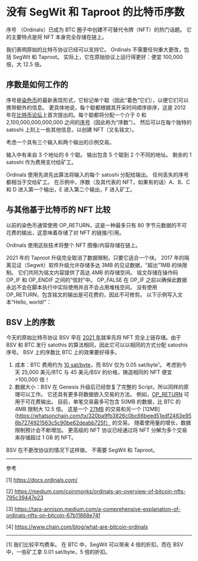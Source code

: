 # 没有 SegWit 和 Taproot 的比特币序数


序号 （Ordinals）已成为 BTC 圈子中创建不可替代令牌（NFT）的热门话题。 它的主要特点是将 NFT 本身完全存储在链上。


我们表明原始的比特币协议已经可以支持它。 Ordinals 不需要任何重大更改，包括 SegWit 和 Taproot。 实际上，它在原始协议上运行得更好：便宜 100,000 倍，大 12.5 倍。

## 序数是如何工作的

序号是[染色币](https://en.bitcoin.it/wiki/Colored_Coins)的最新表现形式，它标记单个聪（因此“着色”它们），以便它们可以携带额外的信息。 更具体地说，每个聪都根据其开采时间顺序排序，这是 2012 年在[比特币论坛](https://bitcointalk.org/index.php?topic=117224.0)上首次提出的。每个聪都将分配一个介于 0 和 2,100,000,000,000,000 之间的[序号](https://en.wikipedia.org/wiki/Ordinal_number)（因此称为“序数”）。 然后可以在每个独特的 satoshi 上刻上一些其他信息，以创建 NFT（又名铭文）。

考虑一个具有三个输入和两个输出的示例交易。



输入中有来自 3 个地址的 6 个聪。 输出包含 5 个聪到 2 个不同的地址。 剩余的 1 satoshi 作为费用支付给矿工。


Ordinals 使用先进先出算法将输入的每个 satoshi 分配给输出。 任何丢失的序号都相当于交给矿工。 在示例中，序数（及其代表的 NFT，如果有的话）A、B、C 和 D 进入第一个输出，E 进入第二个输出，F 进入矿工。


## 与其他基于比特币的 NFT 比较

以前的染色币通常使用 OP_RETURN，这是一种最多只有 80 字节元数据的不可花费的输出，这意味着存储了对 NFT 的链接/引用。

Ordinals 使用这些技术将整个 NFT 图像/内容存储在链上。

2021 年的 Taproot 升级完全取消了数据限制，只要它适合一个块。 2017 年的隔离见证（Segwit）软件升级允许存储多达 3MB 的见证数据，“超出”1MB 的块限制。 它们共同为铭文内容提供了高达 4MB 的存储空间。
铭文存储在操作码 OP_IF 和 OP_ENDIF 之间的“信封”中。 OP_FALSE 在 OP_IF 之前以确保此数据永远不会在脚本执行中实际使用并且不会占用堆栈空间。 没有使用 OP_RETURN，包含铭文的输出是可花费的，因此不可修剪。 以下示例写入文本“Hello, world!”：

## BSV 上的序数

今天的原始比特币协议 BSV 早在 [2021 年](https://coingeek.com/blockpress-the-easiest-way-to-create-nfts-on-bitcoin/)就率先将 NFT 完全上链存储。由于 BSV 和 BTC 发行 satothis 的算法相同，因此它可以以相同的方式分配 satoshis 序号。 BSV 上的序数比 BTC 上的效果要好得多。

1. 成本：BTC 费用约为 [10 sat/byte](https://privacypros.io/tools/bitcoin-fee-estimator/)，而 BSV 仅为 0.05 sat/byte¹。 考虑到今天 25,000 美元/BTC 与 45 美元/BSV 的价格，铸造相同的 NFT 便宜 >100,000 倍！
2. 数据大小：BSV 在 Genesis 升级后已经恢复了完整的 Script，所以同样的原理可以工作。 它还具有更多将数据嵌入交易的方法。 例如，[OP_RETURN](https://wiki.bitcoinsv.io/index.php/History_of_OP_RETURN) 可用于可花费输出。 目前，单笔交易最多可包含 50MB 的数据，比 BTC 的 4MB 限制大 12.5 倍。 这是一个 [27MB](https://test.whatsonchain.com/tx/eba34263bbede27fd1e08a84459066fba7eb10510a3bb1d92d735c067b8309dd) 的交易和另一个 [12MB](https://whatsonchain.com/tx/320ba9fb3826c0bc66beed51edf2463e958b7274921563c5c90be62deabb725f） 的交易。 随着使用量的增长，数据限制预计会不断增加。 更高级的 NFT 协议已经通过将 NFT 分解为多个交易来存储超过 1 GB 的 NFT。


BSV 在不更改协议的情况下这样做。 不需要 SegWit 和 Taproot。

-------------------------------------------------


参考

[1] https://docs.ordinals.com/

[2] https://medium.com/coinmonks/ordinals-an-overview-of-bitcoin-nfts-795c39447e23

[3] https://tara-annison.medium.com/a-comprehensive-explanation-of-ordinals-nfts-on-bitcoin-67b11868e74f

[4] https://www.chain.com/blog/what-are-bitcoin-ordinals



-------------------------------------------------------

[1] 我们比较平均费率。 在 BTC 中，SegWit 可以带来 4 倍的折扣，而在 BSV 中，一些矿工拿 0.01 sat/byte，5 倍的折扣。
